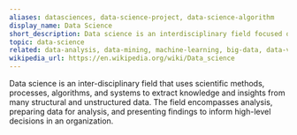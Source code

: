 ```yaml
---
aliases: datasciences, data-science-project, data-science-algorithm
display_name: Data Science
short_description: Data science is an interdisciplinary field focused on extracting knowledge from typically large data sets.
topic: data-science
related: data-analysis, data-mining, machine-learning, big-data, data-visualization
wikipedia_url: https://en.wikipedia.org/wiki/Data_science
---
```

Data science is an inter-disciplinary field that uses scientific methods, processes, algorithms, and systems to extract knowledge and insights from many structural and unstructured data. The field encompasses analysis, preparing data for analysis, and presenting findings to inform high-level decisions in an organization. 